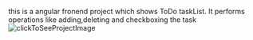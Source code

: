 this is a angular fronend project which shows ToDo taskList.
It performs operations like adding,deleting and checkboxing the task
![clickToSeeProjectImage](https://github.com/ranjeethaks/deploytodoApp/assets/43169042/89dc6cb3-5941-4696-abd5-04139de914d4)
